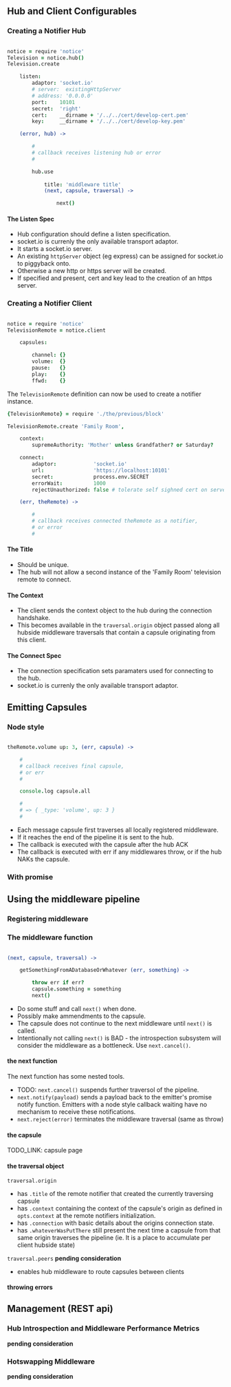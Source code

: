 
Hub and Client Configurables
----------------------------

### Creating a Notifier Hub

```coffee

notice = require 'notice'
Television = notice.hub()
Television.create

    listen:  
        adaptor: 'socket.io'
        # server:  existingHttpServer
        # address: '0.0.0.0'
        port:    10101
        secret:  'right'
        cert:    __dirname + '/../../cert/develop-cert.pem'
        key:     __dirname + '/../../cert/develop-key.pem'

    (error, hub) ->

        #
        # callback receives listening hub or error
        # 

        hub.use 
            
            title: 'middleware title'
            (next, capsule, traversal) -> 

                next()


```

#### The Listen Spec

* Hub configuration should define a listen specification.
* socket.io is currenly the only available transport adaptor.
* It starts a socket.io server.
* An existing `httpServer` object (eg express) can be assigned for socket.io to piggyback onto.
* Otherwise a new http or https server will be created.
* If specified and present, cert and key lead to the creation of an https server.




### Creating a Notifier Client

```coffee

notice = require 'notice'
TelevisionRemote = notice.client

    capsules: 

        channel: {}
        volume:  {}
        pause:   {}
        play:    {}
        ffwd:    {}

```
The `TelevisionRemote` definition can now be used to create a notifier instance.

```coffee
{TelevisionRemote} = require './the/previous/block'

TelevisionRemote.create 'Family Room',

    context: 
        supremeAuthority: 'Mother' unless Grandfather? or Saturday?

    connect: 
        adaptor:            'socket.io'
        url:                'https://localhost:10101'
        secret:             process.env.SECRET
        errorWait:          1000
        rejectUnauthorized: false # tolerate self sighned cert on serverside

    (err, theRemote) -> 

        #
        # callback receives connected theRemote as a notifier,
        # or error
        #

```

#### The Title

* Should be unique. 
* The hub will not allow a second instance of the 'Family Room' television remote to connect.

#### The Context

* The client sends the context object to the hub during the connection handshake.
* This becomes available in the `traversal.origin` object passed along all hubside middleware traversals that contain a capsule originating from this client.

#### The Connect Spec

* The connection specification sets paramaters used for connecting to the hub. 
* socket.io is currenly the only available transport adaptor.


Emitting Capsules
-----------------

### Node style

```coffee

theRemote.volume up: 3, (err, capsule) -> 

    #
    # callback receives final capsule,
    # or err
    #

    console.log capsule.all 

    #
    # => { _type: 'volume', up: 3 }
    # 

```

* Each message capsule first traverses all locally registered middleware.
* If it reaches the end of the pipeline it is sent to the hub.
* The callback is executed with the capsule after the hub ACK
* The callback is executed with err if any middlewares throw, or if the hub NAKs the capsule.

### With promise




Using the middleware pipeline
-----------------------------

### Registering middleware


### The middleware function

```coffee

(next, capsule, traversal) -> 

    getSomethingFromADatabaseOrWhatever (err, something) -> 

        throw err if err?
        capsule.something = something
        next()

```

* Do some stuff and call `next()` when done.
* Possibly make ammendments to the capsule.
* The capsule does not continue to the next middleware until `next()` is called.
* Intentionally not calling `next()` is BAD - the introspection subsystem will consider the middleware as a bottleneck. Use `next.cancel()`.


#### the next function

The next function has some nested tools.

* TODO: `next.cancel()` suspends further traversol of the pipeline.
* `next.notify(payload)` sends a payload back to the emitter's promise notify function. Emitters with a node style callback waiting have no mechanism to receive these notifications.
* `next.reject(error)` terminates the middleware traversal (same as throw)

#### the capsule

TODO_LINK: capsule page

#### the traversal object

`traversal.origin`

* has `.title` of the remote notifier that created the currently traversing capsule
* has `.context` containing the context of the capsule's origin as defined in `opts.context` at the remote notifiers initialization. 
* has `.connection` with basic details about the origins connection state.
* has `.whateverWasPutThere` still present the next time a capsule from that same origin traverses the pipeline (ie. It is a place to accumulate per client hubside state)

`traversal.peers` **pending consideration**

* enables hub middleware to route capsules between clients


#### throwing errors


Management (REST api)
---------------------

### Hub Introspection and Middleware Performance Metrics

**pending consideration**

### Hotswapping Middleware

**pending consideration**

